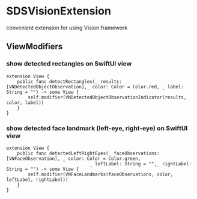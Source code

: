 # SDSVisionExtension

convenient extension for using Vision framework

## ViewModifiers

### show detected rectangles on SwiftUI view
```
extension View {
    public func detectRectangles(_ results: [VNDetectedObjectObservation],_ color: Color = Color.red, _ label: String = "") -> some View {
        self.modifier(VNDetectedObjectObservationIndicator(results, color, label))
    }
}
```

###  show detected face landmark (left-eye, right-eye) on SwiftUI view
```
extension View {
    public func detectedLeftRightEyes(_ faceObservations: [VNFaceObservation], _ color: Color = Color.green,
                               _ leftLabel: String = "",_ rightLabel: String = "") -> some View {
        self.modifier(VNFaceLandmarks(faceObservations, color, leftLabel, rightLabel))
    }
}
```
